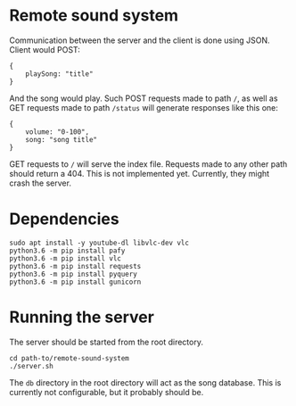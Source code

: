 # Remote sound system

Communication between the server and the client is done using JSON.
Client would POST:

```
{
    playSong: "title"
}
```

And the song would play.
Such POST requests made to path `/`, as well as GET requests made to path `/status` will generate responses like this one:

```
{
    volume: "0-100",
    song: "song title"
}
```

GET requests to `/` will serve the index file.
Requests made to any other path should return a 404. This is not implemented yet. Currently, they might crash the server.

# Dependencies

```
sudo apt install -y youtube-dl libvlc-dev vlc
python3.6 -m pip install pafy
python3.6 -m pip install vlc
python3.6 -m pip install requests
python3.6 -m pip install pyquery
python3.6 -m pip install gunicorn
```

# Running the server

The server should be started from the root directory. 

```
cd path-to/remote-sound-system
./server.sh
```

The `db` directory in the root directory will act as the song database. This is currently not configurable, but it probably should be.

